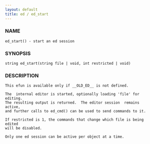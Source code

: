 ```yaml
---
layout: default
title: ed / ed_start
---
```






### NAME
    ed_start() - start an ed session


### SYNOPSIS
    string ed_start(string file | void, int restricted | void)


### DESCRIPTION
    This efun is available only if __OLD_ED__ is not defined.

    The  internal editor is started, optionally loading 'file' for editing.
    The resulting output is returned.  The editor session  remains  active,
    and further calls to ed_cmd() can be used to send commands to it.

    If restricted is 1, the commands that change which file is being edited
    will be disabled.

    Only one ed session can be active per object at a time.




